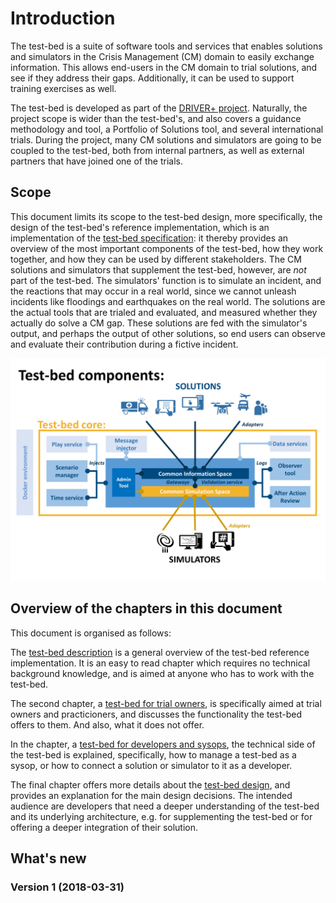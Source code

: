 # Introduction

The test-bed is a suite of software tools and services that enables solutions and simulators in the Crisis Management (CM) domain to easily exchange information. This allows end-users in the CM domain to trial solutions, and see if they address their gaps. Additionally, it can be used to support training exercises as well.

The test-bed is developed as part of the [DRIVER+ project](http://www.driver-project.eu). Naturally, the project scope is wider than the test-bed's, and also covers a guidance methodology and tool, a Portfolio of Solutions tool, and several international trials. During the project, many CM solutions and simulators are going to be coupled to the test-bed, both from internal partners, as well as external partners that have joined one of the trials.

## Scope

This document limits its scope to the test-bed design, more specifically, the design of the test-bed's reference implementation, which is an implementation of the [test-bed specification](https://driver-eu.gitbooks.io/test-bed-specification): it thereby provides an overview of the most important components of the test-bed, how they work together, and how they can be used by different stakeholders. The CM solutions and simulators that supplement the test-bed, however, are *not* part of the test-bed. The simulators' function is to simulate an incident, and the reactions that may occur in a real world, since we cannot unleash incidents like floodings and earthquakes on the real world. The solutions are the actual tools that are trialed and evaluated, and measured whether they actually do solve a CM gap. These solutions are fed with the simulator's output, and perhaps the output of other solutions, so end users can observe and evaluate their contribution during a fictive incident.

![Scope of the test-bed](img/test-bed-components-explained.png)


## Overview of the chapters in this document

This document is organised as follows:

The [test-bed description](test-bed-description.md) is a general overview of the test-bed reference implementation. It is an easy to read chapter which requires no technical background knowledge, and is aimed at anyone who has to work with the test-bed.

The second chapter, a [test-bed for trial owners](trial-owners.md), is specifically aimed at trial owners and practicioners, and discusses the functionality the test-bed offers to them. And also, what it does not offer.

In the chapter, a [test-bed for developers and sysops](developers.md), the technical side of the test-bed is explained, specifically, how to manage a test-bed as a sysop, or how to connect a solution or simulator to it as a developer.

The final chapter offers more details about the [test-bed design](design.md), and provides an explanation for the main design decisions. The intended audience are developers that need a deeper understanding of the test-bed and its underlying architecture, e.g. for supplementing the test-bed or for offering a deeper integration of their solution.


## What's new

### Version 1 (2018-03-31)
